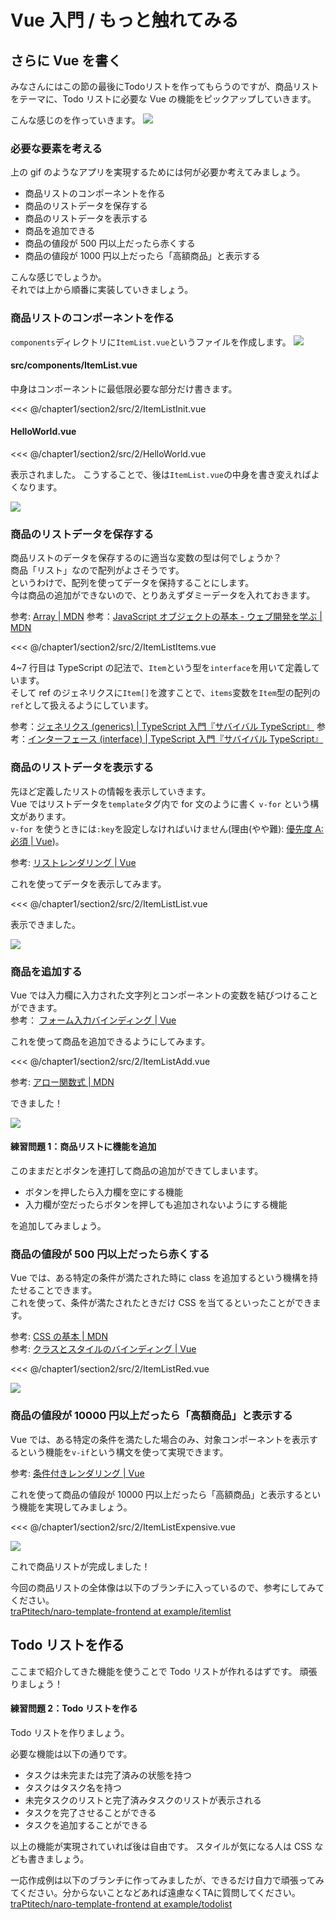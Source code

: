 # Vue 入門 / もっと触れてみる

## さらに Vue を書く

みなさんにはこの節の最後にTodoリストを作ってもらうのですが、商品リストをテーマに、Todo リストに必要な Vue の機能をピックアップしていきます。

こんな感じのを作っていきます。
![](assets/2/01.gif)

### 必要な要素を考える

上の gif のようなアプリを実現するためには何が必要か考えてみましょう。

- 商品リストのコンポーネントを作る
- 商品のリストデータを保存する
- 商品のリストデータを表示する
- 商品を追加できる
- 商品の値段が 500 円以上だったら赤くする
- 商品の値段が 1000 円以上だったら「高額商品」と表示する

こんな感じでしょうか。  
それでは上から順番に実装していきましょう。

### 商品リストのコンポーネントを作る

`components`ディレクトリに`ItemList.vue`というファイルを作成します。
![](assets/2/01.png)

#### src/components/ItemList.vue

中身はコンポーネントに最低限必要な部分だけ書きます。

<<< @/chapter1/section2/src/2/ItemListInit.vue

#### HelloWorld.vue

<<< @/chapter1/section2/src/2/HelloWorld.vue

表示されました。
こうすることで、後は`ItemList.vue`の中身を書き変えればよくなります。

![](assets/2/02.png)

### 商品のリストデータを保存する

商品リストのデータを保存するのに適当な変数の型は何でしょうか？  
商品「リスト」なので配列がよさそうです。  
というわけで、配列を使ってデータを保持することにします。  
今は商品の追加ができないので、とりあえずダミーデータを入れておきます。

参考: [Array | MDN](https://developer.mozilla.org/ja/docs/Web/JavaScript/Reference/Global_Objects/Array)
参考：[JavaScript オブジェクトの基本 - ウェブ開発を学ぶ | MDN](https://developer.mozilla.org/ja/docs/Learn/JavaScript/Objects/Basics)

<<< @/chapter1/section2/src/2/ItemListItems.vue

4~7 行目は TypeScript の記法で、`Item`という型を`interface`を用いて定義しています。  
そして ref のジェネリクスに`Item[]`を渡すことで、`items`変数を`Item`型の配列の`ref`として扱えるようにしています。

参考：[ジェネリクス (generics) | TypeScript 入門『サバイバル TypeScript』](https://typescriptbook.jp/reference/generics)
参考：[インターフェース (interface) | TypeScript 入門『サバイバル TypeScript』](https://typescriptbook.jp/reference/object-oriented/interface)

### 商品のリストデータを表示する

先ほど定義したリストの情報を表示していきます。  
Vue ではリストデータを`template`タグ内で for 文のように書く `v-for` という構文があります。  
`v-for` を使うときには`:key`を設定しなければいけません(理由(やや難): [優先度 A: 必須 | Vue](https://ja.vuejs.org/style-guide/rules-essential.html#use-keyed-v-for))。

参考: [リストレンダリング | Vue](https://ja.vuejs.org/guide/essentials/list.html#v-for)

これを使ってデータを表示してみます。

<<< @/chapter1/section2/src/2/ItemListList.vue

表示できました。

![](assets/2/03.png)

### 商品を追加する

Vue では入力欄に入力された文字列とコンポーネントの変数を結びつけることができます。  
参考： [フォーム入力バインディング | Vue](https://ja.vuejs.org/guide/essentials/forms.html)

これを使って商品を追加できるようにしてみます。

<<< @/chapter1/section2/src/2/ItemListAdd.vue

参考: [アロー関数式 | MDN](https://developer.mozilla.org/ja/docs/Web/JavaScript/Reference/Functions/Arrow_functions)

できました！

![](assets/2/02.gif)

#### 練習問題 1：商品リストに機能を追加

このままだとボタンを連打して商品の追加ができてしまいます。

- ボタンを押したら入力欄を空にする機能
- 入力欄が空だったらボタンを押しても追加されないようにする機能

を追加してみましょう。

### 商品の値段が 500 円以上だったら赤くする

Vue では、ある特定の条件が満たされた時に class を追加するという機構を持たせることできます。  
これを使って、条件が満たされたときだけ CSS を当てるといったことができます。

参考: [CSS の基本 | MDN](https://developer.mozilla.org/ja/docs/Learn/Getting_started_with_the_web/CSS_basics)  
参考: [クラスとスタイルのバインディング | Vue](https://ja.vuejs.org/guide/essentials/class-and-style.html#binding-html-classes)

<<< @/chapter1/section2/src/2/ItemListRed.vue

![](assets/2/04.png)

### 商品の値段が 10000 円以上だったら「高額商品」と表示する

Vue では、ある特定の条件を満たした場合のみ、対象コンポーネントを表示するという機能を`v-if`という構文を使って実現できます。

参考: [条件付きレンダリング | Vue](https://ja.vuejs.org/guide/essentials/conditional.html)

これを使って商品の値段が 10000 円以上だったら「高額商品」と表示するという機能を実現してみましょう。

<<< @/chapter1/section2/src/2/ItemListExpensive.vue

![](assets/2/05.png)

これで商品リストが完成しました！

今回の商品リストの全体像は以下のブランチに入っているので、参考にしてみてください。  
[traPtitech/naro-template-frontend at example/itemlist](https://github.com/traPtitech/naro-template-frontend/tree/example/itemlist)

## Todo リストを作る

ここまで紹介してきた機能を使うことで Todo リストが作れるはずです。
頑張りましょう！

#### 練習問題 2：Todo リストを作る

Todo リストを作りましょう。

必要な機能は以下の通りです。

- タスクは未完または完了済みの状態を持つ
- タスクはタスク名を持つ
- 未完タスクのリストと完了済みタスクのリストが表示される
- タスクを完了させることができる
- タスクを追加することができる

以上の機能が実現されていれば後は自由です。
スタイルが気になる人は CSS なども書きましょう。

一応作成例は以下のブランチに作ってみましたが、できるだけ自力で頑張ってみてください。分からないことなどあれば遠慮なくTAに質問してください。  
[traPtitech/naro-template-frontend at example/todolist](https://github.com/traPtitech/naro-template-frontend/tree/example/todolist)